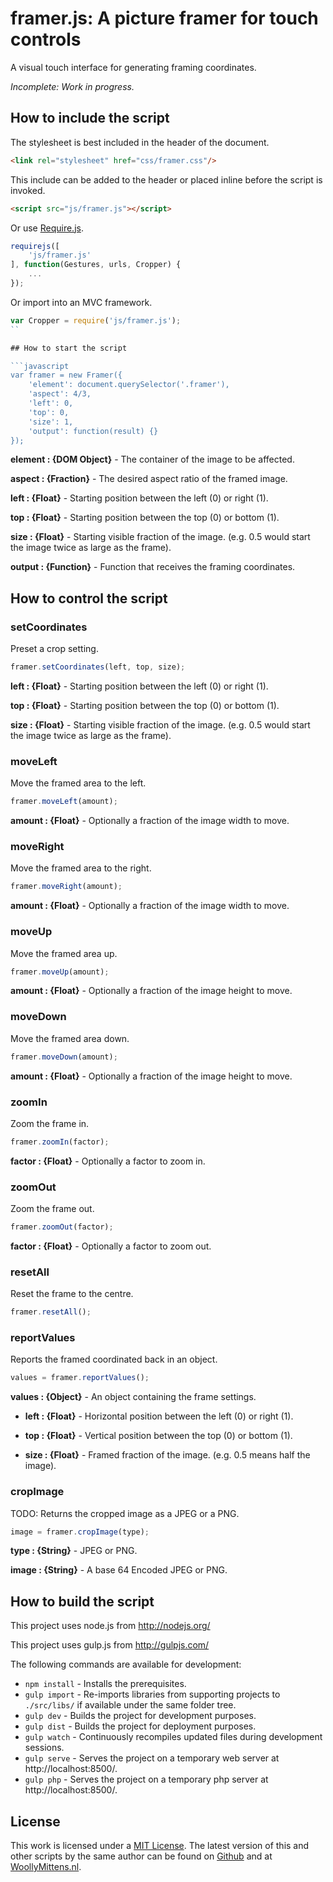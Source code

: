 # framer.js: A picture framer for touch controls

A visual touch interface for generating framing coordinates.

*Incomplete: Work in progress.*

## How to include the script

The stylesheet is best included in the header of the document.

```html
<link rel="stylesheet" href="css/framer.css"/>
```

This include can be added to the header or placed inline before the script is invoked.

```html
<script src="js/framer.js"></script>
```

Or use [Require.js](https://requirejs.org/).

```js
requirejs([
	'js/framer.js'
], function(Gestures, urls, Cropper) {
	...
});
```

Or import into an MVC framework.

```js
var Cropper = require('js/framer.js');
``

## How to start the script

```javascript
var framer = new Framer({
	'element': document.querySelector('.framer'),
	'aspect': 4/3,
	'left': 0,
	'top': 0,
	'size': 1,
	'output': function(result) {}
});
```

**element : {DOM Object}** - The container of the image to be affected.

**aspect : {Fraction}** - The desired aspect ratio of the framed image.

**left : {Float}** - Starting position between the left (0) or right (1).

**top : {Float}** - Starting position between the top (0) or bottom (1).

**size : {Float}** - Starting visible fraction of the image. (e.g. 0.5 would start the image twice as large as the frame).

**output : {Function}** - Function that receives the framing coordinates.

## How to control the script



### setCoordinates

Preset a crop setting.

```javascript
framer.setCoordinates(left, top, size);
```
**left : {Float}** - Starting position between the left (0) or right (1).

**top : {Float}** - Starting position between the top (0) or bottom (1).

**size : {Float}** - Starting visible fraction of the image. (e.g. 0.5 would start the image twice as large as the frame).

### moveLeft

Move the framed area to the left.

```javascript
framer.moveLeft(amount);
```
**amount : {Float}** - Optionally a fraction of the image width to move.

### moveRight

Move the framed area to the right.

```javascript
framer.moveRight(amount);
```
**amount : {Float}** - Optionally a fraction of the image width to move.

### moveUp

Move the framed area up.

```javascript
framer.moveUp(amount);
```
**amount : {Float}** - Optionally a fraction of the image height to move.

### moveDown

Move the framed area down.

```javascript
framer.moveDown(amount);
```
**amount : {Float}** - Optionally a fraction of the image height to move.

### zoomIn

Zoom the frame in.

```javascript
framer.zoomIn(factor);
```
**factor : {Float}** - Optionally a factor to zoom in.

### zoomOut

Zoom the frame out.

```javascript
framer.zoomOut(factor);
```
**factor : {Float}** - Optionally a factor to zoom out.

### resetAll

Reset the frame to the centre.

```javascript
framer.resetAll();
```

### reportValues

Reports the framed coordinated back in an object.

```javascript
values = framer.reportValues();
```

**values : {Object}** - An object containing the frame settings.

- **left : {Float}** - Horizontal position between the left (0) or right (1).

- **top : {Float}** - Vertical position between the top (0) or bottom (1).

- **size : {Float}** - Framed fraction of the image. (e.g. 0.5 means half the image).

### cropImage

TODO: Returns the cropped image as a JPEG or a PNG.

```javascript
image = framer.cropImage(type);
```

**type : {String}** - JPEG or PNG.

**image : {String}** - A base 64 Encoded JPEG or PNG.

## How to build the script

This project uses node.js from http://nodejs.org/

This project uses gulp.js from http://gulpjs.com/

The following commands are available for development:
+ `npm install` - Installs the prerequisites.
+ `gulp import` - Re-imports libraries from supporting projects to `./src/libs/` if available under the same folder tree.
+ `gulp dev` - Builds the project for development purposes.
+ `gulp dist` - Builds the project for deployment purposes.
+ `gulp watch` - Continuously recompiles updated files during development sessions.
+ `gulp serve` - Serves the project on a temporary web server at http://localhost:8500/.
+ `gulp php` - Serves the project on a temporary php server at http://localhost:8500/.

## License

This work is licensed under a [MIT License](https://opensource.org/licenses/MIT). The latest version of this and other scripts by the same author can be found on [Github](https://github.com/WoollyMittens) and at [WoollyMittens.nl](https://www.woollymittens.nl/).
